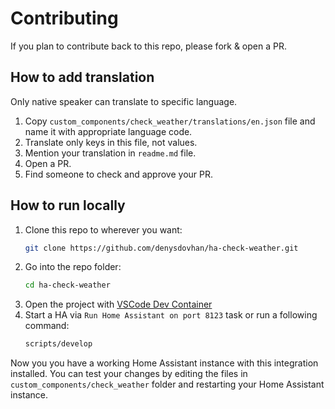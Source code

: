 # Contributing

If you plan to contribute back to this repo, please fork & open a PR.

## How to add translation

Only native speaker can translate to specific language.

1. Copy `custom_components/check_weather/translations/en.json` file and name it with appropriate language code.
1. Translate only keys in this file, not values.
1. Mention your translation in `readme.md` file.
1. Open a PR.
1. Find someone to check and approve your PR.

## How to run locally

1. Clone this repo to wherever you want:
   ```sh
   git clone https://github.com/denysdovhan/ha-check-weather.git
   ```
2. Go into the repo folder:
   ```sh
   cd ha-check-weather
   ```
3. Open the project with [VSCode Dev Container](https://code.visualstudio.com/docs/devcontainers/containers)
4. Start a HA via `Run Home Assistant on port 8123` task or run a following command:
   ```sh
   scripts/develop
   ```

Now you you have a working Home Assistant instance with this integration installed. You can test your changes by editing the files in `custom_components/check_weather` folder and restarting your Home Assistant instance.